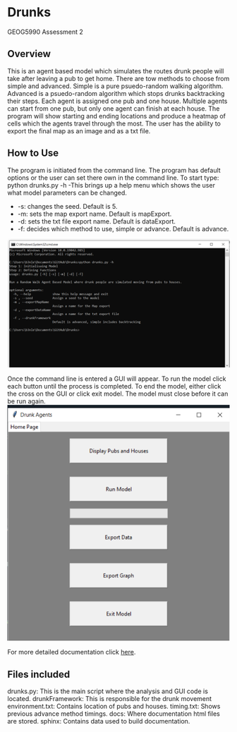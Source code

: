 # Drunks
GEOG5990 Assessment 2

## Overview
This is an agent based model which simulates the routes drunk people will take after leaving a pub to get home.
There are tow methods to choose from simple and advanced.
Simple is a pure psuedo-random walking algorithm.
Advanced is a psuedo-random algorithm which stops drunks backtracking their steps.
Each agent is assigned one pub and one house. Multiple agents can start from one pub, but only one agent can finish at each house.
The program will show starting and ending locations and produce a heatmap of cells which the agents travel through the most.
The user has the ability to export the final map as an image and as a txt file.

## How to Use
The program is initiated from the command line.
The program has default options or the user can set there own in the command line.
To start type:
python drunks.py -h
-This brings up a help menu which shows the user what model parameters can be changed.
* -s: changes the seed. Default is 5.
* -m: sets the map export name. Default is mapExport.
* -d: sets the txt file export name. Default is dataExport.
* -f: decides which method to use, simple or advance. Default is advance.


![Commandline](https://github.com/b3nlewis/Drunks/blob/main/docs/commandline.png?raw=true)
	
Once the command line is entered a GUI will appear.
To run the model click each button until the process is completed.
To end the model, either click the cross on the GUI or click exit model.
The model must close before it can be run again.
![GUI](https://github.com/b3nlewis/Drunks/blob/main/docs/homepage.png?raw=true)

For more detailed documentation click [here](https://b3nlewis.github.io/Drunks/).

## Files included
drunks.py: This is the main script where the analysis and GUI code is located. 
drunkFramework: This is responsible for the drunk movement 
environment.txt: Contains location of pubs and houses.
timing.txt: Shows previous advance method timings.
docs: Where documentation html files are stored.
sphinx: Contains data used to build documentation.
